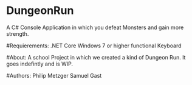 # DungeonRun
A C# Console Application in which you defeat Monsters and gain more strength. 

#Requierements: .NET Core
               Windows 7 or higher
               functional Keyboard 
              
             
             
#About:
A school Project in which we created a kind of Dungeon Run.
It goes indefintly and is WIP.

#Authors:
Philip Metzger
Samuel Gast

